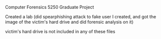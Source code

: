 Computer Forensics 5250 Graduate Project


Created a lab (did spearphishing attack to fake user I created, and got the image of the victim's hard drive and did forensic analysis on it)



victim's hard drive is not included in any of these files
